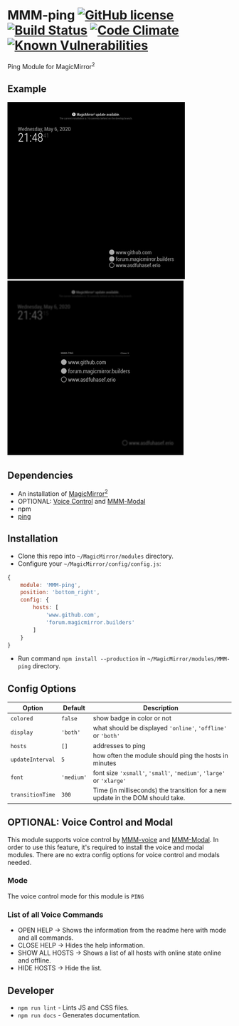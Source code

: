 # MMM-ping [![GitHub license](https://img.shields.io/badge/license-MIT-blue.svg?style=flat)](https://raw.githubusercontent.com/fewieden/MMM-ping/master/LICENSE) [![Build Status](https://travis-ci.org/fewieden/MMM-ping.svg?branch=master)](https://travis-ci.org/fewieden/MMM-ping) [![Code Climate](https://codeclimate.com/github/fewieden/MMM-ping/badges/gpa.svg?style=flat)](https://codeclimate.com/github/fewieden/MMM-ping) [![Known Vulnerabilities](https://snyk.io/test/github/fewieden/mmm-ping/badge.svg)](https://snyk.io/test/github/fewieden/mmm-ping)

Ping Module for MagicMirror<sup>2</sup>

## Example

![](.github/example.png) ![](.github/example2.png)

## Dependencies

* An installation of [MagicMirror<sup>2</sup>](https://github.com/MichMich/MagicMirror)
* OPTIONAL: [Voice Control](https://github.com/fewieden/MMM-voice) and [MMM-Modal](https://github.com/fewieden/MMM-Modal)
* npm
* [ping](https://www.npmjs.com/package/ping)

## Installation

* Clone this repo into `~/MagicMirror/modules` directory.
* Configure your `~/MagicMirror/config/config.js`:

```js
{
    module: 'MMM-ping',
    position: 'bottom_right',
    config: {
        hosts: [
            'www.github.com',
            'forum.magicmirror.builders'
        ]
    }
}
```

* Run command `npm install --production` in `~/MagicMirror/modules/MMM-ping` directory.

## Config Options

| **Option** | **Default** | **Description** |
| --- | --- | --- |
| `colored` | `false` | show badge in color or not |
| `display` | `'both'` | what should be displayed `'online'`, `'offline'` or `'both'` |
| `hosts` | `[]` | addresses to ping |
| `updateInterval` | `5` | how often the module should ping the hosts in minutes |
| `font` | `'medium'` | font size `'xsmall'`, `'small'`, `'medium'`, `'large'` or `'xlarge'` |
| `transitionTime` | `300` | Time (in milliseconds) the transition for a new update in the DOM should take. |

## OPTIONAL: Voice Control and Modal

This module supports voice control by [MMM-voice](https://github.com/fewieden/MMM-voice) and [MMM-Modal](https://github.com/fewieden/MMM-Modal).
In order to use this feature, it's required to install the voice and modal modules. There are no extra config options for voice control and modals needed.

### Mode

The voice control mode for this module is `PING`

### List of all Voice Commands

* OPEN HELP -> Shows the information from the readme here with mode and all commands.
* CLOSE HELP -> Hides the help information.
* SHOW ALL HOSTS -> Shows a list of all hosts with online state online and offline.
* HIDE HOSTS -> Hide the list.

## Developer

* `npm run lint` - Lints JS and CSS files.
* `npm run docs` - Generates documentation.
